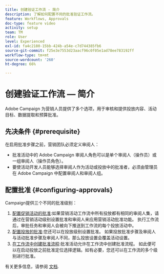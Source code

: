 ```yaml
---
title: 创建验证工作流 - 简介
description: 了解如何配置不同的批准验证工作流。
feature: Workflows, Approvals
doc-type: feature video
activity: setup
team: TM
role: User
level: Experienced
exl-id: fa4c2180-15bb-424b-a54e-c7d744385fb6
source-git-commit: f25e3e7553d23aacf96c0f05e1ad78ee783192ff
workflow-type: tm+mt
source-wordcount: '260'
ht-degree: 66%

---
```


# 创建验证工作流 — 简介

Adobe Campaign 为营销人员提供了多个选项，用于审核和提供投放内容、活动目标、数据提取和预算批准。

## 先决条件 {#prerequisite}

在启用批准步骤之前，营销团队必须定义审阅人：

* 批准活动中的 Adobe Campaign 审阅人角色可以是单个审阅人（操作员）或一组审阅人（操作员角色）。
* 要使活动开发人员能够选择审阅人作为活动或投放中的批准者，必须由管理员在 Adobe Campaign 中配置审阅人和审阅人组。

## 配置批准 {#configuring-approvals}

Campaign提供三个不同的批准级别：

1. [配置促销活动的批准](/help/process-management/create-validation-workflows/configure-approvals-for-campaigns.md):如果营销活动工作流中所有投放都有相同的审阅人集，请通过在营销活动级别设置批准和审阅人来应用营销活动批准功能。 执行工作流后，审批任务和审阅人会被向下推送到工作流的每个投放活动中。
2. [配置投放的批准](/help/process-management/create-validation-workflows/configure-approvals-for-deliveries.md):您还可以在投放级别设置批准。 如果投放批准步骤及审阅人与活动批准步骤及审阅人不同，那么投放设置会覆盖活动设置。
3. [在工作流中创建批准流程](/help/process-management/create-validation-workflows/create-approval-process-in-a-workflow.md):批准活动允许在工作流中创建批准流程。 如此便可以在启动投放之前批准定位选择逻辑。如有必要，您还可以在工作流的多个级别进行批准。

有关更多信息，请参阅 [文档](https://experienceleague.adobe.com/docs/campaign-classic/using/automating-with-workflows/flow-control-activities/approval.html?lang=zh-Hans).
